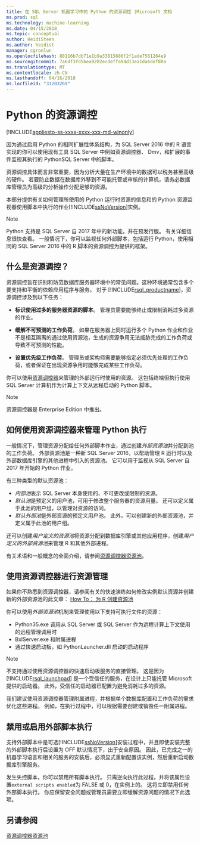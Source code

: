 ```yaml
---
title: 在 SQL Server 机器学习中的 Python 的资源调控 |Microsoft 文档
ms.prod: sql
ms.technology: machine-learning
ms.date: 04/15/2018
ms.topic: conceptual
author: HeidiSteen
ms.author: heidist
manager: cgronlun
ms.openlocfilehash: 88116b7db71e1b9a33815686f2f1ade7561264e9
ms.sourcegitcommit: 7a6df3fd5bea9282ecdeffa94d13ea1da6def80a
ms.translationtype: MT
ms.contentlocale: zh-CN
ms.lasthandoff: 04/16/2018
ms.locfileid: "31203269"
---
```

# <a name="resource-governance-for-python"></a>Python 的资源调控
[!INCLUDE[appliesto-ss-xxxx-xxxx-xxx-md-winonly](../../includes/appliesto-ss-xxxx-xxxx-xxx-md-winonly.md)]

因为通过启用 Python 的相同扩展性体系结构，为 SQL Server 2016 中的 R 语言实现的你可以使用现有工具 SQL Server 中例如资源调控器、 Dmv，和扩展的事件监视其执行的 PythonSQL Server 中的脚本。

资源调控具体而言非常重要，因为分析大量在生产环境中的数据可以税务甚至高级的硬件。  若要防止数据在数据库外移到不可能托管或审核的计算机，请务必数据库管理员为高级的分析操作分配足够的资源。

本部分提供有关如何管理所使用的 Python 运行时资源的信息和的 Python 资源监视器使用脚本中执行的作业[!INCLUDE[ssNoVersion](../../includes/ssnoversion-md.md)]实例。

> [!NOTE]
> Python 支持是 SQL Server 自 2017 年中的新功能，并在预发行版。 有关详细信息很快查看。
> 一般情况下，你可以监视任何外部脚本，包括运行 Python，使用相同的 SQL Server 2016 中的 R 脚本的资源调控为提供的框架。

## <a name="what-is-resource-governance"></a>什么是资源调控？

资源调控旨在识别和防范数据库服务器环境中的常见问题。这种环境通常包含多个要支持和平衡的依赖应用程序与服务。 对于 [!INCLUDE[rsql_productname](../../includes/rsql-productname-md.md)]，资源调控涉及到以下任务：  

+ **标识使用过多的服务器资源的脚本**。 管理员需要能够终止或限制消耗过多资源的作业。

+ **缓解不可预测的工作负荷**。 如果在服务器上同时运行多个 Python 作业和作业不是相互隔离的通过使用资源池，生成的资源争用无法威胁完成的工作负荷或导致不可预测的性能。

+ **设置优先级工作负荷**。 管理员或架构师需要能够指定必须优先处理的工作负荷，或者保证在出现资源争用时能够完成某些工作负荷。

你可以使用[资源调控器](../../relational-databases/resource-governor/resource-governor.md)来管理的外部运行时使用的资源。 这包括终端但执行使用 SQL Server 计算机作为计算上下文从远程启动的 Python 脚本。

> [!NOTE] 
> 资源调控器是 Enterprise Edition 中推出。

## <a name="how-to-use-resource-governor-to-manage-python-execution"></a>如何使用资源调控器来管理 Python 执行

一般情况下，管理资源分配给任何外部脚本作业，通过创建*外部资源池*并分配到池的工作负荷。 外部资源池是一种新 SQL Server 2016，以帮助管理 R 运行时以及外部数据库引擎的其他进程中引入的资源池。 它可以用于监视从 SQL Server 自 2017 年开始的 Python 作业。

有三种类型的默认资源池：

+ *内部池*表示 SQL Server 本身使用的、不可更改或限制的资源。
+ *默认池*是预定义的用户池，可用于修改整个服务器的资源用量。 还可以定义属于此池的用户组，以管理对资源的访问。
+ *默认外部池*是外部资源的预定义用户池。 此外，可以创建新的外部资源池，并定义属于此池的用户组。

还可以创建*用户定义的资源池*将资源分配到数据库引擎或其他应用程序，创建*用户定义的外部资源池*来管理 R 和其他外部进程。

有关术语和一般概念的全面介绍，请参阅[资源调控器资源池](../../relational-databases/resource-governor/resource-governor-resource-pool.md)。

## <a name="resource-management-using-resource-governor"></a>使用资源调控器进行资源管理

如果你不熟悉到资源调控器，请参阅有关的快速演练如何修改实例默认资源并创建新的外部资源池的此文章： [How To： 为 R 创建资源池](../../advanced-analytics/r-services/how-to-create-a-resource-pool-for-r.md)

你可以使用*外部资源池*机制来管理使用以下支持可执行文件的资源：

+ Python35.exe 调用从 SQL Server 或 SQL Server 作为远程计算上下文使用的远程管理调用时
+ BxlServer.exe 和附属进程
+ 通过快速启动板，如 PythonLauncher.dll 启动的启动程序

> [!NOTE]
> 不支持通过使用资源调控器的快速启动板服务的直接管理。 这是因为 [!INCLUDE[rsql_launchpad](../../includes/rsql-launchpad-md.md)] 是一个受信任的服务，在设计上只能托管 Microsoft 提供的启动器。 此外，受信任的启动器已配置为避免消耗过多的资源。

我们建议使用资源调控器管理附属进程，并根据单个数据库配置和工作负荷的需求优化这些进程。  例如，在执行过程中，可以根据需要创建或销毁任一附属进程。

## <a name="disable-or-enable-external-script-execution"></a>禁用或启用外部脚本执行

支持外部脚本中是可选[!INCLUDE[ssNoVersion](../../includes/ssnoversion-md.md)]安装过程中，并且即使安装完整的外部脚本执行后设置为 OFF 默认情况下，出于安全原因。 因此，已完成之一的机器学习语言和相关的服务的安装后，必须显式重新配置该实例，然后重新启动数据库引擎服务。

发生失控脚本，你可以禁用所有脚本执行。 只需逆向执行此过程，并将该属性设置`external scripts enabled`为 FALSE 或 0，在实例上的。 这将立即禁用任何外部脚本执行。 你应保留安全问题或管理员需要立即缓解资源问题的情况下此选项。

## <a name="see-also"></a>另请参阅

[资源调控器资源池](../../relational-databases/resource-governor/resource-governor-resource-pool.md)

